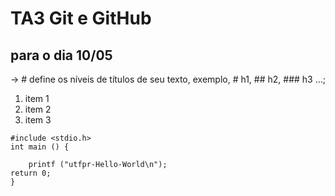  # TA3 Git e GitHub
## para o dia 10/05
→ # define os níveis de títulos de seu texto, exemplo, # h1, ## h2, ### h3 …;
1. item 1
2. item 2
3. item 3
``` 
#include <stdio.h>
int main () {
    
    printf ("utfpr-Hello-World\n");
return 0;
}    
```
